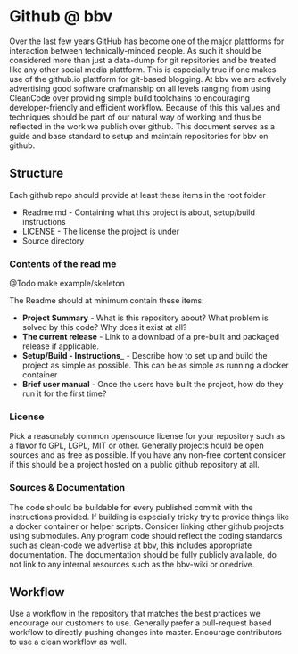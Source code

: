 # Github @ bbv

Over the last few years GitHub has become one of the major plattforms for interaction between technically-minded people. As such it should be considered more than just a data-dump for git repsitories and be treated like any other social media plattform. This is especially true if one makes use of the github.io plattform for git-based blogging. At bbv we are actively advertising good software crafmanship on all levels ranging from using CleanCode over providing simple build toolchains to encouraging developer-friendly and efficient workflow. Because of this this values and techniques should be part of our natural way of working and thus be reflected in the work we publish over github. 
This document serves as a guide and base standard to setup and maintain repositories for bbv on github.

## Structure

Each github repo should provide at least these items in the root folder
 * Readme.md - Containing what this project is about, setup/build instructions
 * LICENSE - The license the project is under
 * Source directory
 
 ### Contents of the read me
 @Todo make example/skeleton
 
 The Readme should at minimum contain these items: 
 
 * __Project Summary__ - What is this repository about? What problem is solved by this code? Why does it exist at all?
 * __The current release__ - Link to a download of a pre-built and packaged release if applicable.
 * __Setup/Build - Instructions___ - Describe how to set up and build the project as simple as possible. This can be as simple as running a docker container
 * __Brief user manual__ - Once the users have built the project, how do they run it for the first time? 
 
 ### License
 Pick a reasonably common opensource license for your repository such as a flavor fo GPL, LGPL, MIT or other. Generally projects hould be open sources and as free as possible. If you have any non-free content consider if this should be a project hosted on a public github repository at all. 
 
 ### Sources & Documentation
 The code should be buildable for every published commit with the instructions provided. If building is especially tricky try to provide things like a docker container or helper scripts. Consider linking other github projects using submodules. Any program code should reflect the coding standards such as clean-code we advertise at bbv, this includes appropriate documentation. The documentation should be fully publicly available, do not link to any internal resources such as the bbv-wiki or onedrive.  
 
## Workflow
Use a workflow in the repository that matches the best practices we encourage our customers to use. Generally prefer a pull-request based workflow to directly pushing changes into master. Encourage contributors to use a clean workflow as well.